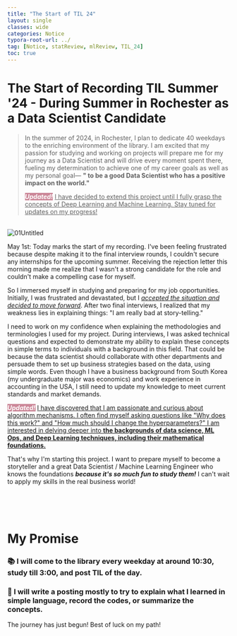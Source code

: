 ```yaml
---
title: "The Start of TIL 24"
layout: single
classes: wide
categories: Notice
typora-root-url: ../
tag: [Notice, statReview, mlReview, TIL_24]
toc: true
---
```


# The Start of Recording TIL Summer '24 - During Summer in Rochester as a Data Scientist Candidate

> In the summer of 2024, in Rochester, I plan to dedicate 40 weekdays to the enriching environment of the library. I am excited that my passion for studying and working on projects will prepare me for my journey as a Data Scientist and will drive every moment spent there, fueling my determination to achieve one of my career goals as well as my personal goal— <B>" to be a good Data Scientist who has a positive impact on the world."</B>
>
> <I><B><span style="background-color: #CC8899; color: white">Updated!</span></b></I>  <u>I have decided to extend this project until I fully grasp the concepts of Deep Learning and Machine Learning. Stay tuned for updates on my progress!</u>

<br>

<img src="/blog/images/2024-04-30-TheStartofTIL24/01Untitled.jpeg" alt="01Untitled">



May 1st: Today marks the start of my recording. I've been feeling frustrated because despite making it to the final interview rounds, I couldn't secure any internships for the upcoming summer. Receiving the rejection letter this morning made me realize that I wasn't a strong candidate for the role and couldn't make a compelling case for myself.

So I immersed myself in studying and preparing for my job opportunities. Initially, I was frustrated and devastated, but I <u><I>accepted the situation and decided to move forward</I></u>. After two final interviews, I realized that my weakness lies in explaining things: "I am really bad at story-telling."

I need to work on my confidence when explaining the methodologies and terminologies I used for my project. During interviews, I was asked technical questions and expected to demonstrate my ability to explain these concepts in simple terms to individuals with a background in this field. That could be because the data scientist should collaborate with other departments and persuade them to set up business strategies based on the data, using simple words. Even though I have a business background from South Korea (my undergraduate major was economics) and work experience in accounting in the USA, I still need to update my knowledge to meet current standards and market demands.

<I><B><span style="background-color: #CC8899; color: white">*Updated!*</span></b></I> <u>I have discovered that I am passionate and curious about algorithm mechanisms. I often find myself asking questions like "Why does this work?" and "How much should I change the hyperparameters?" I am interested in delving deeper into <b>the backgrounds of data science, ML Ops, and Deep Learning techniques, including their mathematical foundations.</b></u>

That's why I'm starting this project. I want to prepare myself to become a storyteller and a great Data Scientist / Machine Learning Engineer who knows the foundations ***because it's so much fun to study them!*** I can't wait to apply my skills in the real business world!

<Br><br><br>

# My Promise #

### 📚 I will come to the library every weekday at around 10:30, study till 3:00, and post TIL of the day. 

### 🚀 I will write a posting mostly to try to explain what I learned in simple language, record the codes, or summarize the concepts.

The journey has just begun! Best of luck on my path! 

<br><br><Br>











  

